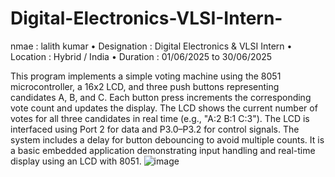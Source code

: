 # Digital-Electronics-VLSI-Intern-
nmae : lalith kumar
 • Designation : Digital Electronics & VLSI Intern
 • Location   : Hybrid / India
 • Duration   : 01/06/2025 to 30/06/2025


 This program implements a simple voting machine using the 8051 microcontroller, a 16x2 LCD, and three push buttons representing candidates A, B, and C. Each button press increments the corresponding vote count and updates the display. The LCD shows the current number of votes for all three candidates in real time (e.g., "A:2 B:1 C:3"). The LCD is interfaced using Port 2 for data and P3.0–P3.2 for control signals. The system includes a delay for button debouncing to avoid multiple counts. It is a basic embedded application demonstrating input handling and real-time display using an LCD with 8051.
![image](https://github.com/user-attachments/assets/3146429c-d17b-408b-afed-13528cb8ba61)
